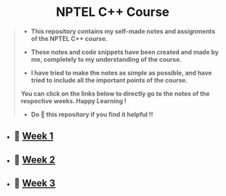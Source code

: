 # <center>NPTEL C++ Course</center>

> - <b>This repository contains my self-made notes and assignments of the NPTEL C++ course.
>
> - These notes and code snippets have been created and made by me, completely to my understanding of the course.
>
> - I have tried to make the notes as simple as possible, and have tried to include all the important points of the course.
>
> You can click on the links below to directly go to the notes of the respective weeks. Happy Learning !
>
> - Do 🌟 this repository if you find it helpful !!</b>


- ## 🔗 <a href="Week 1/WeekOne.md">Week 1</a>

- ## 🔗 <a href="Week 2/WeekTwo.md">Week 2</a>

- ## 🔗 <a href="">Week 3</a>